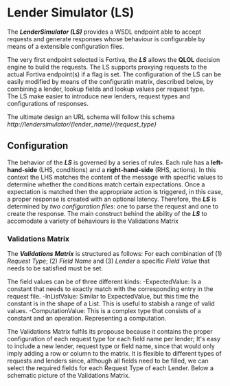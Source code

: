 # Lender Simulator (LS) #

The ***LenderSimulator (LS)*** provides a WSDL endpoint able to accept requests and generate responses whose behaviour is configurable by means of a extensible configuration files. 

The very first endpoint selected is Fortiva, the ***LS*** allows the **QLOL** decision engine to build the requests. 
The LS supports proxying requests to the actual Fortiva endpoint(s) if a flag is set.
The configuration of the LS can be easily modified by means of the configuratin matrix, described below, by combining a lender, lookup fields and lookup values per request type.  
The LS make easier to introduce new lenders, request types and configurations of responses. 

The ultimate design an URL schema will follow this schema *http://lendersimulator/{lender_name}/{request_type}*

## Configuration
The behavior of the ***LS*** is governed by a series of rules. Each rule has a **left-hand-side** (LHS, conditions) and a **right-hand-side** (RHS, actions). In this context the LHS matches the content of the message with specific values to determine whether the conditions match certain expectations. Once a expectation is matched then the appropriate action is triggered, in this case, a proper response is created with an optional latency. Therefore, the ***LS*** is determined by *two configuration files*: one to parse the request and one to create the response.
The main construct behind the ability of the ***LS*** to accomodate a variety of behaviours is the Validations Matrix

### Validations Matrix

The ***Validations Matrix*** is structured as follows: For each combination of (1) *Request Type*; (2) *Field Name* and (3) *Lender* a specific *Field Value* that needs to be satisfied must be set.

The field values can be of three different kinds:
-ExpectedValue: Is a constant that needs to exactly match with the corresponding entry in the request file.
-InListValue: Similar to ExpectedValue, but this time the constant is in the shape of a List. This is useful to stabish a range of valid values.
-ComputationValue: This is a complex type that consists of a constant and an operation. Representing a computation.


The Validations Matrix fulfils its propouse because it contains the proper configuration of each request type for each field name per lender; It's easy to include a new lender, request type or field name, since that would only imply adding a row or column to the matrix. It is flexible to different types of requests and lenders since, although all fields need to be filled, we can select the required fields for each Request Type of each Lender. Below a schematic picture of the Validations Matrix.


